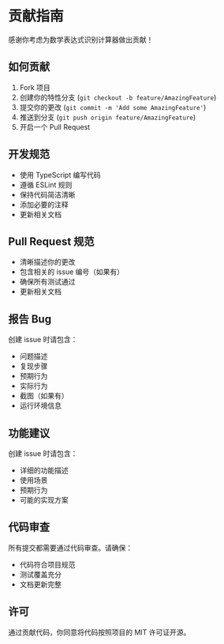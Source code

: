 # 贡献指南

感谢你考虑为数学表达式识别计算器做出贡献！

## 如何贡献

1. Fork 项目
2. 创建你的特性分支 (`git checkout -b feature/AmazingFeature`)
3. 提交你的更改 (`git commit -m 'Add some AmazingFeature'`)
4. 推送到分支 (`git push origin feature/AmazingFeature`)
5. 开启一个 Pull Request

## 开发规范

- 使用 TypeScript 编写代码
- 遵循 ESLint 规则
- 保持代码简洁清晰
- 添加必要的注释
- 更新相关文档

## Pull Request 规范

- 清晰描述你的更改
- 包含相关的 issue 编号（如果有）
- 确保所有测试通过
- 更新相关文档

## 报告 Bug

创建 issue 时请包含：

- 问题描述
- 复现步骤
- 预期行为
- 实际行为
- 截图（如果有）
- 运行环境信息

## 功能建议

创建 issue 时请包含：

- 详细的功能描述
- 使用场景
- 预期行为
- 可能的实现方案

## 代码审查

所有提交都需要通过代码审查。请确保：

- 代码符合项目规范
- 测试覆盖充分
- 文档更新完整

## 许可

通过贡献代码，你同意将代码按照项目的 MIT 许可证开源。 